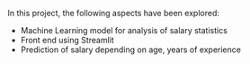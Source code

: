 In this project, the following aspects have been explored:
- Machine Learning model for analysis of salary statistics
- Front end using Streamlit
- Prediction of salary depending on age, years of experience
